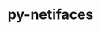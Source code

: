 ---
title: "py-netifaces"
layout: cache
categories: [package, develop-2023-10-01]
meta: {"versions": ["0.10.5"], "compilers": ["gcc@=11.1.0", "oneapi@=2023.2.0"], "oss": ["ubuntu20.04"], "platforms": ["linux"], "targets": ["ppc64le", "x86_64", "x86_64_v3"], "stacks": ["e4s", "e4s-oneapi", "e4s-power", "root"], "num_specs": 5, "num_specs_by_stack": {"e4s": 2, "root": 5, "e4s-power": 2, "e4s-oneapi": 1}}
spec_details: [{"hash": "3uz2dcgqh43r2j4ixcp6kbexzu6fy4cu", "compiler": "gcc@=11.1.0", "versions": ["0.10.5"], "os": "ubuntu20.04", "platform": "linux", "target": "x86_64_v3", "variants": ["build_system=python_pip"], "stacks": ["e4s", "root"], "size": "-", "tarball": "https://binaries.spack.io/releases/develop-2023-10-01/build_cache/linux-ubuntu20.04-x86_64_v3/gcc-11.1.0/py-netifaces-0.10.5/linux-ubuntu20.04-x86_64_v3-gcc-11.1.0-py-netifaces-0.10.5-3uz2dcgqh43r2j4ixcp6kbexzu6fy4cu.spack"}, {"hash": "mvago5dhhpgaaxgw4knfno3vdk3mkt2y", "compiler": "gcc@=11.1.0", "versions": ["0.10.5"], "os": "ubuntu20.04", "platform": "linux", "target": "ppc64le", "variants": ["build_system=python_pip"], "stacks": ["e4s-power", "root"], "size": "-", "tarball": "https://binaries.spack.io/releases/develop-2023-10-01/build_cache/linux-ubuntu20.04-ppc64le/gcc-11.1.0/py-netifaces-0.10.5/linux-ubuntu20.04-ppc64le-gcc-11.1.0-py-netifaces-0.10.5-mvago5dhhpgaaxgw4knfno3vdk3mkt2y.spack"}, {"hash": "phnmyfqlx73seyzce3q62qwffs5b2ae4", "compiler": "gcc@=11.1.0", "versions": ["0.10.5"], "os": "ubuntu20.04", "platform": "linux", "target": "ppc64le", "variants": ["build_system=python_pip"], "stacks": ["e4s-power", "root"], "size": "-", "tarball": "https://binaries.spack.io/releases/develop-2023-10-01/build_cache/linux-ubuntu20.04-ppc64le/gcc-11.1.0/py-netifaces-0.10.5/linux-ubuntu20.04-ppc64le-gcc-11.1.0-py-netifaces-0.10.5-phnmyfqlx73seyzce3q62qwffs5b2ae4.spack"}, {"hash": "xsjpcn23xesfyplvtwivmsgvpdame3he", "compiler": "oneapi@=2023.2.0", "versions": ["0.10.5"], "os": "ubuntu20.04", "platform": "linux", "target": "x86_64", "variants": ["build_system=python_pip"], "stacks": ["e4s-oneapi", "root"], "size": "-", "tarball": "https://binaries.spack.io/releases/develop-2023-10-01/build_cache/linux-ubuntu20.04-x86_64/oneapi-2023.2.0/py-netifaces-0.10.5/linux-ubuntu20.04-x86_64-oneapi-2023.2.0-py-netifaces-0.10.5-xsjpcn23xesfyplvtwivmsgvpdame3he.spack"}, {"hash": "t4ett35v3q3pfjldd3scp7zjn5tqdaie", "compiler": "gcc@=11.1.0", "versions": ["0.10.5"], "os": "ubuntu20.04", "platform": "linux", "target": "x86_64_v3", "variants": ["build_system=python_pip"], "stacks": ["e4s", "root"], "size": "-", "tarball": "https://binaries.spack.io/releases/develop-2023-10-01/build_cache/linux-ubuntu20.04-x86_64_v3/gcc-11.1.0/py-netifaces-0.10.5/linux-ubuntu20.04-x86_64_v3-gcc-11.1.0-py-netifaces-0.10.5-t4ett35v3q3pfjldd3scp7zjn5tqdaie.spack"}]
---